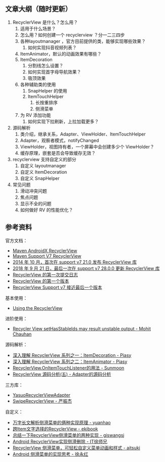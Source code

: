 ## 文章大纲（随时更新）

1. RecyclerView 是什么？怎么用？
    1. 适用于什么场景？
    2. 怎么用？如何创建一个 recyclerview ？分一二三四步
    3. 各种layoutmanager ，官方目前提供的类，能够实现哪些效果？
        1. 如何实现抖音视频列表？
    4. ItemAnimator，默认的动画效果有哪些？
    5. ItemDecoration
        1. 分割线怎么设置？
        2. 如何实现首字母导航效果？
        3. 吸顶效果
    6. 各种辅助类的使用
        1. SnapHelper 的使用
        2. ItemTouchHelper
            1. 长按重排序
            2. 侧滑菜单
    7. 为 RV 添加功能
        1. 如何实现下拉刷新，上拉加载更多？
2. 源码解析
    1. 类介绍，继承关系，Adapter、ViewHolder、ItemTouchHelper
    2. Adapter，观察者模式，notifyChanged
    3. ViewHolder，视图持有者，一个屏幕中会创建多少个 ViewHolder？
    4. 缓存原理，嵌套是否会导致缓存无效？
3. recyclerview 支持自定义的部分
    1. 自定义 layoutmanager
    2. 自定义 ItemDecoration
    3. 自定义 SnapHelper
4. 常见问题
    1. 滑动冲突问题
    2. 焦点问题
    3. 显示不全的问题
    4. 如何做好 RV 的性能优化？

## 参考资料

官方文档：

- [Maven AndroidX RecyclerView](https://mvnrepository.com/artifact/androidx.recyclerview/recyclerview)
- [Maven Support V7 RecyclerView](https://mvnrepository.com/artifact/com.android.support/recyclerview-v7)
- [2014 年 10 月，首次在 support v7 21.0 发布 RecyclerView 库](https://developer.android.com/topic/libraries/support-library/rev-archive?hl=zh-cn#october-2014)
- [2018 年 9 月 21 日，最后一次在 support v7 28.0.0 更新 RecyclerView 库](https://developer.android.com/topic/libraries/support-library/revisions?hl=zh-cn#september-21,-2018)
- [RecyclerView 的第一次提交日志](https://android.googlesource.com/platform/frameworks/support/+/009b4ef9d97e1cc237477e3284fc305bb1438cc9)
- [RecyclerView 的第一个版本](https://android.googlesource.com/platform/frameworks/support/+/refs/tags/android-5.0.0_r1/v7/recyclerview/)
- [RecyclerView Support v7 接近最后一个版本](https://android.googlesource.com/platform/frameworks/support/+/refs/tags/android-9.0.0_r61/v7/recyclerview/)

基本使用：

- [Using the RecyclerView](https://guides.codepath.com/android/using-the-recyclerview)

进阶使用：

- [Recycler View setHasStableIds may result unstable output - Mohit Chauhan](https://medium.com/@chauhan7042mohit/recycler-view-sethasstableids-may-result-unstable-output-2ded1153c7dc)

源码解析：

- [深入理解 RecyclerView 系列之一：ItemDecoration - Piasy](https://blog.piasy.com/2016/03/26/Insight-Android-RecyclerView-ItemDecoration/index.html)
- [深入理解 RecyclerView 系列之二：ItemAnimator - Piasy](https://blog.piasy.com/2016/04/04/Insight-Android-RecyclerView-ItemAnimator/index.html)
- [RecyclerView.OnItemTouchListener的用法 - Sunmoon](https://www.sunmoonblog.com/2017/02/24/rv-on-item-touch-listener/)
- [RecyclerView 源码分析(五) - Adapter的源码分析](https://juejin.cn/post/6844903937900822542)

三方库：

- [YasuoRecyclerViewAdapter](https://github.com/q876625596/YasuoRecyclerViewAdapter)
- [SwipeRecyclerView - 严振杰](https://github.com/yanzhenjie/SwipeRecyclerView)

自定义：

- [万字长文解析侧滑菜单的俩种实现原理 - yuanhao](https://juejin.cn/post/7114557569561001992)
- [跨Item文字选择的RecyclerView - ekibook](https://ekibun.github.io/ekibook/2020/05/17/selectablerecyclerview/)
- [总结一下RecyclerView侧滑菜单的两种实现 - giswangsj](https://juejin.cn/post/6997013239926095880)
- [Android RecyclerView实现侧滑删除 - IT徐师兄](https://blog.csdn.net/yujun2023/article/details/130787198)
- [RecyclerView 侧滑菜单，可轻松自定义菜单动画和样式 - aitsuki](https://www.wanandroid.com/blog/show/3151)
- [Android 侧滑菜单的实现思考 - 徐永红](https://xuyonghong.cn/2021/11/25/Android-SwipeMenuLayout-Ponder/)